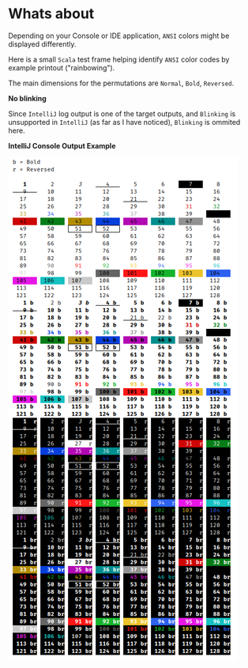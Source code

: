 # Whats about


Depending on your Console or IDE application, `ANSI` colors might be displayed differently.

Here is a small `Scala` test frame helping identify `ANSI` color codes by example printout ("rainbowing").

The main dimensions for the permutations are `Normal`, `Bold`, `Reversed`.

__No blinking__ 

  Since `IntelliJ` log output is one of the target outputs, and `Blinking` is unsupported in `IntelliJ` (as far as I have noticed), `Blinking` is ommited here. 

__IntelliJ Console Output Example__

![](Screenshot_2023-02-10_19-47-28.png)

